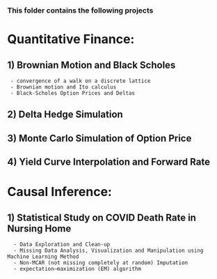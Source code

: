 ### This folder contains the following projects

# Quantitative Finance:

## 1) Brownian Motion and Black Scholes
     - convergence of a walk on a discrete lattice
     - Brownian motion and Ito calculus
     - Black-Scholes Option Prices and Deltas

## 2) Delta Hedge Simulation

## 3) Monte Carlo Simulation of Option Price

## 4) Yield Curve Interpolation and Forward Rate


# Causal Inference:

## 1) Statistical Study on COVID Death Rate in Nursing Home
      - Data Exploration and Clean-up
      - Missing Data Analysis, Visualization and Manipulation using Machine Learning Method
      - Non-MCAR (not missing completely at random) Imputation
      - expectation–maximization (EM) algorithm
